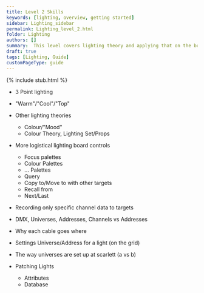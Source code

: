 ```yaml
---
title: Level 2 Skills
keywords: [lighting, overview, getting started]
sidebar: Lighting_sidebar
permalink: Lighting_level_2.html
folder: Lighting
authors: []
summary:  This level covers lighting theory and applying that on the board
draft: true
tags: [Lighting, Guide]
customPageType: guide
---
```


{% include stub.html %}

- 3 Point lighting
- "Warm"/"Cool"/"Top"

- Other lighting theories
  - Colour/"Mood"
  - Colour Theory, Lighting Set/Props
  
- More logistical lighting board controls
  - Focus palettes
  - Colour Palettes
  - ... Palettes
  - Query
  - Copy to/Move to with other targets
  - Recall from
  - Next/Last
- Recording only specific channel data to targets
- DMX, Universes, Addresses, Channels vs Addresses
- Why each cable goes where
- Settings Universe/Address for a light (on the grid)
- The way universes are set up at scarlett (a vs b)
- Patching Lights
  - Attributes
  - Database
